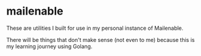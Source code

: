 # mailenable

These are utilities I built for use in my personal instance of Mailenable.

There will be things that don't make sense (not even to me) because this is
my learning journey using Golang.
